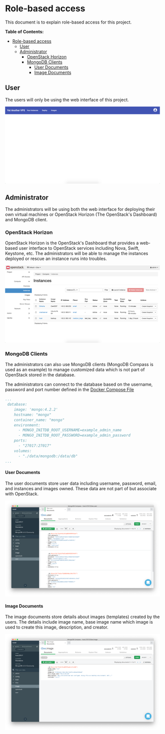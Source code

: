 # Role-based access

This document is to explain role-based access for this project.

**Table of Contents:**

- [Role-based access](#role-based-access)
  - [User](#user)
  - [Administrator](#administrator)
    - [OpenStack Horizon](#openstack-horizon)
    - [MongoDB Clients](#mongodb-clients)
      - [User Documents](#user-documents)
      - [Image Documents](#image-documents)

## User

The users will only be using the web interface of this project.

![Web Interface](images/yet_another_vps_user.png?raw=true)

## Administrator

The administrators will be using both the web interface for deploying their own virtual machines or OpenStack Horizon (The OpenStack's Dashboard) and MongoDB client.

### OpenStack Horizon

OpenStack Horizon is the OpenStack's Dashboard that provides a web-based user interface to OpenStack services including Nova, Swift, Keystone, etc. The administrators will be able to manage the instances deployed or rescue an instance runs into troubles.

![OpenStack Dashboard](images/openstack_admin.png?raw=true)

### MongoDB Clients

The administrators can also use MongoDB clients (MongoDB Compass is used as an example) to manage customized data which is not part of OpenStack stored in the database.

The administrators can connect to the database based on the username, password and port number defined in the [Docker Compose File](../docker-compose.yml)

```yaml
...
 database:
    image: 'mongo:4.2.2'
    hostname: "mongo"
    container_name: "mongo"
    environment:
      - MONGO_INITDB_ROOT_USERNAME=example_admin_name
      - MONGO_INITDB_ROOT_PASSWORD=example_admin_password
    ports:
      - "27017:27017"
    volumes:
      - "./data/mongodb:/data/db"
...
```

#### User Documents

The user documents store user data including username, password, email, and instances and images owned. These data are not part of but associate with OpenStack.

![User documents](images/mongoDB_user.png)

#### Image Documents

The image documents store details about images (templates) created by the users. The details include image name, base image name which image is used to create this image, description, and creator.

![Image documents](images/mongoDB_image.png)
